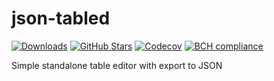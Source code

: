 # json-tabled
[![Downloads](https://img.shields.io/github/downloads/al1-ce/json-tabled/total.svg)](https://github.com/al1-ce/json-tabled/releases)
[![GitHub Stars](https://img.shields.io/github/stars/al1-ce/json-tabled.svg)](https://github.com/al1-ce/json-tabled/stargazers)
[![Codecov](https://codecov.io/gh/al1-ce/json-tabled/branch/master/graph/badge.svg)](https://codecov.io/gh/al1-ce/json-tabled)
[![BCH compliance](https://bettercodehub.com/edge/badge/al1-ce/json-tabled?branch=master)](https://bettercodehub.com/)


Simple standalone table editor with export to JSON
